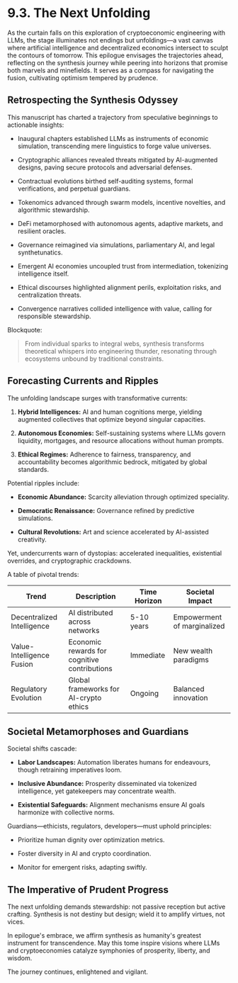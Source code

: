 # 9.3. The Next Unfolding

As the curtain falls on this exploration of cryptoeconomic engineering with LLMs, the stage illuminates not endings but unfoldings—a vast canvas where artificial intelligence and decentralized economics intersect to sculpt the contours of tomorrow. This epilogue envisages the trajectories ahead, reflecting on the synthesis journey while peering into horizons that promise both marvels and minefields. It serves as a compass for navigating the fusion, cultivating optimism tempered by prudence.

## Retrospecting the Synthesis Odyssey

This manuscript has charted a trajectory from speculative beginnings to actionable insights:

* Inaugural chapters established LLMs as instruments of economic simulation, transcending mere linguistics to forge value universes.

* Cryptographic alliances revealed threats mitigated by AI-augmented designs, paving secure protocols and adversarial defenses.

* Contractual evolutions birthed self-auditing systems, formal verifications, and perpetual guardians.

* Tokenomics advanced through swarm models, incentive novelties, and algorithmic stewardship.

* DeFi metamorphosed with autonomous agents, adaptive markets, and resilient oracles.

* Governance reimagined via simulations, parliamentary AI, and legal synthetunatics.

* Emergent AI economies uncoupled trust from intermediation, tokenizing intelligence itself.

* Ethical discourses highlighted alignment perils, exploitation risks, and centralization threats.

* Convergence narratives collided intelligence with value, calling for responsible stewardship.

Blockquote:

> From individual sparks to integral webs, synthesis transforms theoretical whispers into engineering thunder, resonating through ecosystems unbound by traditional constraints.

## Forecasting Currents and Ripples

The unfolding landscape surges with transformative currents:

1. **Hybrid Intelligences:** AI and human cognitions merge, yielding augmented collectives that optimize beyond singular capacities.

2. **Autonomous Economies:** Self-sustaining systems where LLMs govern liquidity, mortgages, and resource allocations without human prompts.

3. **Ethical Regimes:** Adherence to fairness, transparency, and accountability becomes algorithmic bedrock, mitigated by global standards.

Potential ripples include:

* **Economic Abundance:** Scarcity alleviation through optimized speciality.

* **Democratic Renaissance:** Governance refined by predictive simulations.

* **Cultural Revolutions:** Art and science accelerated by AI-assisted creativity.

Yet, undercurrents warn of dystopias: accelerated inequalities, existential overrides, and cryptographic crackdowns.

A table of pivotal trends:

| Trend | Description | Time Horizon | Societal Impact |
|-------|-------------|--------------|-----------------|
| Decentralized Intelligence | AI distributed across networks | 5-10 years | Empowerment of marginalized |
| Value-Intelligence Fusion | Economic rewards for cognitive contributions | Immediate | New wealth paradigms |
| Regulatory Evolution | Global frameworks for AI-crypto ethics | Ongoing | Balanced innovation |

## Societal Metamorphoses and Guardians

Societal shifts cascade:

* **Labor Landscapes:** Automation liberates humans for endeavours, though retraining imperatives loom.

* **Inclusive Abundance:** Prosperity disseminated via tokenized intelligence, yet gatekeepers may concentrate wealth.

* **Existential Safeguards:** Alignment mechanisms ensure AI goals harmonize with collective norms.

Guardians—ethicists, regulators, developers—must uphold principles:

- Prioritize human dignity over optimization metrics.

- Foster diversity in AI and crypto coordination.

- Monitor for emergent risks, adapting swiftly.

## The Imperative of Prudent Progress

The next unfolding demands stewardship: not passive reception but active crafting. Synthesis is not destiny but design; wield it to amplify virtues, not vices.

In epilogue's embrace, we affirm synthesis as humanity's greatest instrument for transcendence. May this tome inspire visions where LLMs and cryptoeconomies catalyze symphonies of prosperity, liberty, and wisdom.

The journey continues, enlightened and vigilant.
